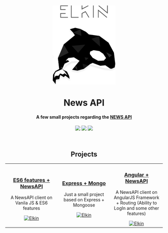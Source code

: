 <h1 align="center">
  <a href="https://github.com/elkinny">
    <img src="https://raw.githubusercontent.com/elkinny/Curriculum-Vitae/master/ekins_logo.png" alt="Elkin" width="200">
  </a>
   <br>
  <br>
    News API
</h1>

<h4 align="center"> A few small projects regarding the <a href="https://newsapi.org/">NEWS API</a></h4>

<p align="center">
  <img src="https://forthebadge.com/images/badges/powered-by-electricity.svg">
  <img src="https://forthebadge.com/images/badges/built-with-love.svg">
  <img src="https://forthebadge.com/images/badges/gluten-free.svg">
</p>
<br>
<h2 align="center">Projects</h2>
<table>
  <tr>
    <td align="center" width="33%">
      <h3><a href="https://github.com/elkinny/NewsAPI/tree/master/news-app">ES6 features + NewsAPI</a></h3> <p>A NewsAPI client on Vanila JS & ES6 features</p>
      <a href="https://elkinny.github.io/NewsAPI/news-app/index.html">
        <img align="center" src="https://raw.githubusercontent.com/elkinny/NewsAPI/master/preview-btn.png" alt="Elkin" width="200">
    </a>
    </td>
    <td align="center" width="33%">
      <h3><a href="https://github.com/elkinny/NewsAPI/tree/master/news-api">Express + Mongo</a></h3> <p>Just a small project based on Express + Mongoose</p>
  <a href="https://elkinny.github.io/404/">
      <img align="center" src="https://raw.githubusercontent.com/elkinny/NewsAPI/master/preview-btn.png" alt="Elkin" width="200">
    </a>
    </td>
    <td align="center" width="33%">
      <h3><a href="https://github.com/elkinny/NewsAPI/tree/master/news-ng">Angular + NewsAPI</a></h3> <p>A NewsAPI client on AngularJS Framework + Routing (Ability to LogIn and some other features)</p>
    <a href="https://elkinny.github.io/NewsAPI/news-ng/index.html">
      <img align="center" src="https://raw.githubusercontent.com/elkinny/NewsAPI/master/preview-btn.png" alt="Elkin" width="200">
    </a>
    </td>
  </tr>
</table>
